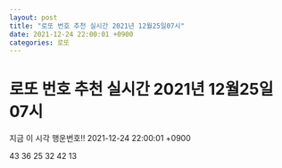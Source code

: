 ```yaml
---
layout: post
title: "로또 번호 추천 실시간 2021년 12월25일07시"
date: 2021-12-24 22:00:01 +0900
categories: 로또
---
```


# 로또 번호 추천 실시간 2021년 12월25일07시

지금 이 시각 행운번호!! 2021-12-24 22:00:01 +0900

 43  36  25  32  42  13 

